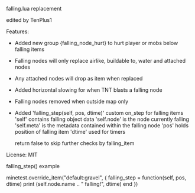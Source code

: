 falling.lua replacement

edited by TenPlus1

Features:
- Added new group {falling_node_hurt} to hurt player or mobs below falling items
- Falling nodes will only replace airlike, buildable to, water and attached nodes
- Any attached nodes will drop as item when replaced
- Added horizontal slowing for when TNT blasts a falling node
- Falling nodes removed when outside map only
- Added 'falling_step(self, pos, dtime)' custom on_step for falling items
   'self' contains falling object data
   'self.node' is the node currently falling
   'self.meta' is the metadata contained within the falling node
   'pos' holds position of falling item
   'dtime' used for timers

   return false to skip further checks by falling_item


License: MIT


falling_step() example

minetest.override_item("default:gravel", {
	falling_step = function(self, pos, dtime)
		print (self.node.name .. " falling!", dtime)
	end
})
